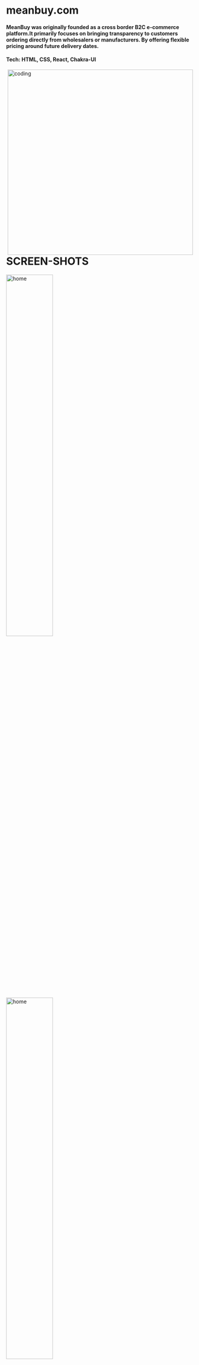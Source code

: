 # meanbuy.com
<h4>
  MeanBuy was originally founded as a cross border B2C e-commerce platform.It primarily focuses on bringing transparency to customers ordering directly from wholesalers or manufacturers. By offering flexible pricing around future delivery dates.
</h4>


<div>
  <h4>Tech: HTML, CSS, React, Chakra-UI </h4>
</div>

<div>
  <img align="right" alt="coding" width="500" src='https://d64lkarmo2mrq.cloudfront.net/baselogo.png'>
</div>

# SCREEN-SHOTS


  <img width='50%' src='https://i.postimg.cc/SRz1kvF1/home.png' alt='home' />
  <img width='50%' src='https://i.postimg.cc/tg4jpprr/home-product.png' alt='home' />
  <img width='50%' src='https://i.postimg.cc/jSk8nTx3/productpg.png' alt='home' />
  <img width='50%' src='https://i.postimg.cc/J4xYmJ9L/productdetail.png' alt='home' />
   <img width='50%' src='https://i.postimg.cc/wMd4xkq6/cart.png' alt='home' />
  <img width='50%' src='https://i.postimg.cc/2yFc1Byn/checkout.png' alt='home' />




